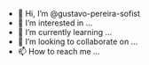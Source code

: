 - 👋 Hi, I’m @gustavo-pereira-sofist
- 👀 I’m interested in ...
- 🌱 I’m currently learning ...
- 💞️ I’m looking to collaborate on ...
- 📫 How to reach me ...

<!---
gustavo-pereira-sofist/gustavo-pereira-sofist is a ✨ special ✨ repository because its `README.md` (this file) appears on your GitHub profile.
You can click the Preview link to take a look at your changes.
--->
